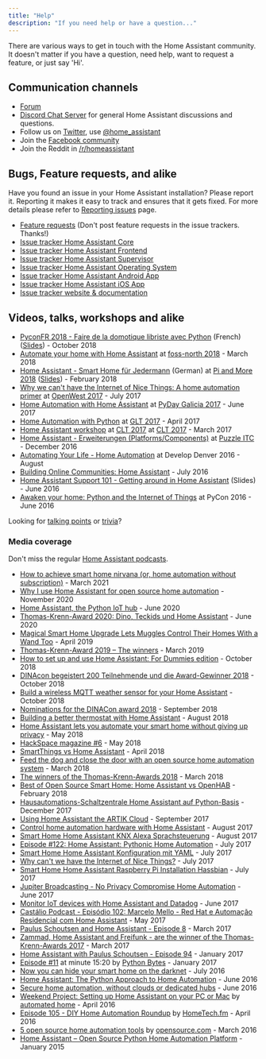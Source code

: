 ```yaml
---
title: "Help"
description: "If you need help or have a question..."
---
```


There are various ways to get in touch with the Home Assistant community. It doesn't matter if you have a question, need help, want to request a feature, or just say 'Hi'.

## Communication channels

- [Forum][forum]
- [Discord Chat Server][discord] for general Home Assistant discussions and questions.
- Follow us on [Twitter][twitter], use [@home_assistant][twitter]
- Join the [Facebook community][facebook]
- Join the Reddit in [/r/homeassistant][reddit]

## Bugs, Feature requests, and alike

Have you found an issue in your Home Assistant installation? Please report it. Reporting it makes it easy to track and ensures that it gets fixed. For more details please refer to [Reporting issues](/help/reporting_issues/) page.

- [Feature requests](https://community.home-assistant.io/c/feature-requests) (Don't post feature requests in the issue trackers. Thanks!)
- [Issue tracker Home Assistant Core](https://github.com/home-assistant/core/issues)
- [Issue tracker Home Assistant Frontend](https://github.com/home-assistant/frontend/issues)
- [Issue tracker Home Assistant Supervisor](https://github.com/home-assistant/supervisor/issues)
- [Issue tracker Home Assistant Operating System](https://github.com/home-assistant/operating-system/issues)
- [Issue tracker Home Assistant Android App](https://github.com/home-assistant/android/issues)
- [Issue tracker Home Assistant iOS App](https://github.com/home-assistant/ios/issues)
- [Issue tracker website & documentation](https://github.com/home-assistant/home-assistant.io/issues)

## Videos, talks, workshops and alike

- [PyconFR 2018 - Faire de la domotique libriste avec Python](https://www.youtube.com/watch?v=Eu6umBJ51I4) (French) ([Slides](https://hackmd.io/p/BJTSyDkqm)) - October 2018
- [Automate your home with Home Assistant](https://www.youtube.com/watch?v=SSrgi4iHGbs) at [foss-north 2018](https://foss-north.se/2018/speakers-and-talks.html#jparadies) - March 2018
- [Home Assistant - Smart Home für Jedermann](https://www.youtube.com/watch?v=74oPCh0NS4Y) (German) at [Pi and More 2018](https://piandmore.de/de/conference/pam10-5/schedule/event/305) ([Slides](https://benleb.de/talks/pam105_homeassistant.pdf)) - February 2018
- [Why we can't have the Internet of Nice Things: A home automation primer](https://www.openwest.org/custom/description.php?id=92) at [OpenWest 2017](https://www.openwest.org) - July 2017
- [Home Automation with Home Assistant](https://github.com/jjmontesl/talk-hass-pydaygalicia2017) at [PyDay Galicia 2017](https://pyday2017.python-vigo.es/gl/) - June 2017
- [Home Automation with Python](https://www.youtube.com/watch?v=KNFZSSCPUyM) at [GLT 2017](https://glt17.linuxtage.at) - April 2017
- [Home Assistant workshop](https://github.com/home-assistant-ecosystem/workshops/tree/main/2017-clt-workshop) at [CLT 2017](https://chemnitzer.linux-tage.de/2017/de/) at [CLT 2017](https://chemnitzer.linux-tage.de/2017/de/) - March 2017
- [Home Assistant - Erweiterungen (Platforms/Components)](https://github.com/home-assistant-ecosystem/workshops/tree/main/2016-puzzle) at [Puzzle ITC](https://www.puzzle.ch/de/) - December 2016
- [Automating Your Life - Home Automation](https://slides.com/teagan42/life_automation#/) at Develop Denver 2016 - August
- [Building Online Communities: Home Assistant](https://medium.com/@gitter/building-online-communities-home-assistant-8818dff671ad#.och4x4rhx) - July 2016
- [Home Assistant Support 101 - Getting around in Home Assistant](https://www.youtube.com/watch?v=dRfk9JAlPJk) (Slides) - June 2016
- [Awaken your home: Python and the Internet of Things](https://www.youtube.com/watch?v=Cfasc9EgbMU&list=PLKsVm4cWHDQB9JBcD7_ZfNcvC6xx47QHT&index=1) at PyCon 2016 - June 2016

Looking for [talking points](/help/talking-points/) or [trivia](/help/trivia)?

### Media coverage

Don't miss the regular [Home Assistant podcasts](https://hasspodcast.io/).

- [How to achieve smart home nirvana (or, home automation without subscription)](https://arstechnica.com/information-technology/2021/03/how-to-achieve-smart-home-nirvana-or-home-automation-without-subscription/) - March 2021
- [Why I use Home Assistant for open source home automation](https://opensource.com/article/20/11/home-assistant) - November 2020
- [Home Assistant, the Python IoT hub](https://lwn.net/Articles/822350/) - June 2020
- [Thomas-Krenn-Award 2020: Dino, Teckids und Home Assistant](https://www.thomas-krenn.com/de/tkmag/allgemein/gewinner-thomas-krenn-award-2020/) - June 2020
- [Magical Smart Home Upgrade Lets Muggles Control Their Homes With a Wand Too](https://gizmodo.com/magical-smart-home-upgrade-lets-muggles-control-their-h-1833941228) - April 2019
- [Thomas-Krenn-Award 2019 – The winners](https://www.thomas-krenn.com/de/tkmag/tk-insights/thomas-krenn-award-2019-gewinner/) - March 2019
- [How to set up and use Home Assistant: For Dummies edition](https://www.the-ambient.com/how-to/set-up-use-home-assistant-644) - October 2018
- [DINAcon begeistert 200 Teilnehmende und die Award-Gewinner 2018](https://dinacon.ch/wp-content/uploads/sites/4/2018/10/2018-10-19_DINAcon2018_Medienmitteilung.pdf) - October 2018
- [Build a wireless MQTT weather sensor for your Home Assistant](https://www.smartlab.at/build-a-wireless-mqtt-temperature-and-humidity-sensor-for-your-home-assistant/) - October 2018
- [Nominations for the DINACon award 2018](https://www.netzwoche.ch/news/2018-09-04/das-sind-die-nominierten-fuer-die-dinacon-awards-2018) - September 2018
- [​Building a better thermostat with Home Assistant](https://opensource.com/article/18/8/build-thermostat-open-source-tools) - August 2018
- [​Home Assistant lets you automate your smart home without giving up privacy](https://www.the-ambient.com/features/home-assistant-automation-privacy-582) - May 2018
- [HackSpace magazine #6](https://s3-eu-west-1.amazonaws.com/rpi-magazines/issues/full_pdfs/000/000/013/original/HS_6_Digital_Optimised.pdf?1524495009) - May 2018
- [SmartThings vs Home Assistant](https://smarthome.university/smartthings-vs-home-assistant/) - April 2018
- [Feed the dog and close the door with an open source home automation system](https://opensource.com/article/18/3/smart-home-assistant) - March 2018
- [The winners of the Thomas-Krenn-Awards 2018](https://www.thomas-krenn.com/de/tkmag/allgemein/die-gewinner-des-thomas-krenn-awards-2018-stehen-fest/) - March 2018
- [Best of Open Source Smart Home: Home Assistant vs OpenHAB](https://smarthome.university/your-smart-home-platform-home-assistant-vs-openhab/) - February 2018
- [Hausautomations-Schaltzentrale Home Assistant auf Python-Basis](https://www.heise.de/ct/ausgabe/2017-26-Hausautomations-Schaltzentrale-Home-Assistant-3909532.html) - December 2017
- [Using Home Assistant the ARTIK Cloud](https://web.archive.org/web/20191028191303/https://developer.artik.io/documentation/developer-guide/wireless-iot/hass.html) - September 2017
- [Control home automation hardware with Home Assistant](https://www.linux-magazine.com/Issues/2017/203/Home-Assistant) - August 2017
- [Smart Home Home Assistant KNX Alexa Sprachsteuerung](https://onesmarthome.de/smart-home-home-assistant-knx-alexa-sprachsteuerung/) - August 2017
- [Episode #122: Home Assistant: Pythonic Home Automation](https://talkpython.fm/episodes/show/122/home-assistant-pythonic-home-automation) - July 2017
- [Smart Home Home Assistant Konfiguration mit YAML](https://onesmarthome.de/smart-home-home-assistant-konfiguration/) - July 2017
- [Why can't we have the Internet of Nice Things?](https://opensource.com/article/17/7/home-automation-primer) - July 2017
- [Smart Home Home Assistant Raspberry Pi Installation Hassbian](http://onesmarthome.de/smart-home-home-assistant-raspberry-pi-installation-hassbian/) - July 2017
- [Jupiter Broadcasting - No Privacy Compromise Home Automation](https://www.jupiterbroadcasting.com/115566/no-privacy-compromise-home-automation/) - June 2017
- [Monitor IoT devices with Home Assistant and Datadog](https://www.datadoghq.com/blog/monitor-home-assistant/) - June 2017
- [Castálio Podcast - Episódio 102: Marcelo Mello - Red Hat e Automação Residencial com Home Assistant](https://youtu.be/hZq8ucpzjCs) - May 2017
- [Paulus Schoutsen and Home Assistant - Episode 8](https://codepop.com/open-sourcecraft/episodes/paulus-schoutsen/) - March 2017
- [Zammad, Home Assistant and Freifunk - are the winner of the Thomas-Krenn-Awards 2017](https://www.thomas-krenn.com/de/tkmag/allgemein/zammad-home-assistant-und-freifunk-das-sind-die-gewinner-des-thomas-krenn-awards-2017/) - March 2017
- [Home Assistant with Paulus Schoutsen - Episode 94](https://www.podcastinit.com/episode-94-home-assistant-with-paulus-schoutsen/) - January 2017
- [Episode #11](https://pythonbytes.fm/episodes/show/11/django-2.0-is-dropping-python-2-entirely-pipenv-for-profile-functionality-and-pythonic-home-automation) at minute 15:20 by [Python Bytes](https://pythonbytes.fm/) - January 2017
- [Now you can hide your smart home on the darknet](https://www.wired.com/2016/07/now-can-hide-smart-home-darknet/) - July 2016
- [Home Assistant: The Python Approach to Home Automation](https://www.linux.com/news/home-assistant-python-approach-home-automation-video) - June 2016
- [Secure home automation, without clouds or dedicated hubs](https://linuxgizmos.com/secure-home-automation-without-clouds-or-dedicated-hubs/) - June 2016
- [Weekend Project: Setting up Home Assistant on your PC or Mac](https://www.automatedhome.co.uk/software/weekend-project-setting-up-home-assistant-on-your-pc-or-mac.html) by [automated home](https://www.automatedhome.co.uk/) - April 2016
- [Episode 105 - DIY Home Automation Roundup](https://www.hometech.fm/shows/105) by [HomeTech.fm](https://www.hometech.fm/) - April 2016
- [5 open source home automation tools](https://opensource.com/life/16/3/5-open-source-home-automation-tools) by [opensource.com](https://opensource.com) - March 2016
- [Home Assistant – Open Source Python Home Automation Platform](https://www.automatedhome.co.uk/new-products/home-assistant-open-source-python-home-automation-platform.html) - January 2015

[forum]: https://community.home-assistant.io/
[twitter]: https://twitter.com/home_assistant
[facebook]: https://www.facebook.com/homeassistantio
[reddit]: https://reddit.com/r/homeassistant
[discord]: https://discord.gg/c5DvZ4e
